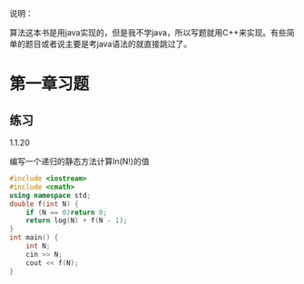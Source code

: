 说明：

算法这本书是用java实现的，但是我不学java，所以写题就用C++来实现。有些简单的题目或者说主要是考java语法的就直接跳过了。

# 第一章习题

## 练习

1.1.20

编写一个递归的静态方法计算ln(N!)的值

```c++
#include <iostream>
#include <cmath>
using namespace std;
double f(int N) {
	if (N == 0)return 0;
	return log(N) + f(N - 1);
}
int main() {
	int N;
	cin >> N;
	cout << f(N);
}
```



